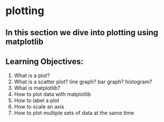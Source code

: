 # plotting
## In this section we dive into plotting using matplotlib
## Learning Objectives:
1. What is a plot?
2. What is a scatter plot? line graph? bar graph? histogram?
3. What is matplotlib?
4. How to plot data with matplotlib
5. How to label a plot
6. How to scale an axis
7. How to plot multiple sets of data at the same time
